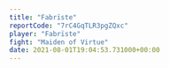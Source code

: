 ```yaml
---
title: "Fabrïste"
reportCode: "7rC4GqTLR3pgZQxc"
player: "Fabrïste"
fight: "Maiden of Virtue"
date: 2021-08-01T19:04:53.731000+00:00
---
```

